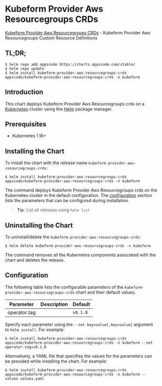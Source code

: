 # Kubeform Provider Aws Resourcegroups CRDs

[Kubeform Provider Aws Resourcegroups CRDs](https://github.com/kubeform) - Kubeform Provider Aws Resourcegroups Custom Resource Definitions

## TL;DR;

```console
$ helm repo add appscode https://charts.appscode.com/stable/
$ helm repo update
$ helm install kubeform-provider-aws-resourcegroups-crds appscode/kubeform-provider-aws-resourcegroups-crds -n kubeform
```

## Introduction

This chart deploys Kubeform Provider Aws Resourcegroups crds on a [Kubernetes](http://kubernetes.io) cluster using the [Helm](https://helm.sh) package manager.

## Prerequisites

- Kubernetes 1.16+

## Installing the Chart

To install the chart with the release name `kubeform-provider-aws-resourcegroups-crds`:

```console
$ helm install kubeform-provider-aws-resourcegroups-crds appscode/kubeform-provider-aws-resourcegroups-crds -n kubeform
```

The command deploys Kubeform Provider Aws Resourcegroups crds on the Kubernetes cluster in the default configuration. The [configuration](#configuration) section lists the parameters that can be configured during installation.

> **Tip**: List all releases using `helm list`

## Uninstalling the Chart

To uninstall/delete the `kubeform-provider-aws-resourcegroups-crds`:

```console
$ helm delete kubeform-provider-aws-resourcegroups-crds -n kubeform
```

The command removes all the Kubernetes components associated with the chart and deletes the release.

## Configuration

The following table lists the configurable parameters of the `kubeform-provider-aws-resourcegroups-crds` chart and their default values.

|  Parameter   | Description | Default  |
|--------------|-------------|----------|
| operator.tag |             | `v0.1.0` |


Specify each parameter using the `--set key=value[,key=value]` argument to `helm install`. For example:

```console
$ helm install kubeform-provider-aws-resourcegroups-crds appscode/kubeform-provider-aws-resourcegroups-crds -n kubeform --set operator.tag=v0.1.0
```

Alternatively, a YAML file that specifies the values for the parameters can be provided while
installing the chart. For example:

```console
$ helm install kubeform-provider-aws-resourcegroups-crds appscode/kubeform-provider-aws-resourcegroups-crds -n kubeform --values values.yaml
```
